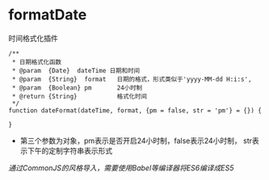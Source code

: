 # formatDate
时间格式化插件

```
/**
 * 日期格式化函数
 * @param  {Date}  dateTime 日期和时间
 * @param  {String}  format   日期的格式，形式类似于'yyyy-MM-dd H:i:s',
 * @param  {Boolean} pm       24小时制
 * @return {String}           格式化时间
 */
function dateFormat(dateTime, format, {pm = false, str = 'pm'} = {}) {
	
}
```
- 第三个参数为对象，pm表示是否开启24小时制，false表示24小时制， str表示下午的定制字符串表示形式

*通过CommonJS的风格导入，需要使用Babel等编译器将ES6编译成ES5*
